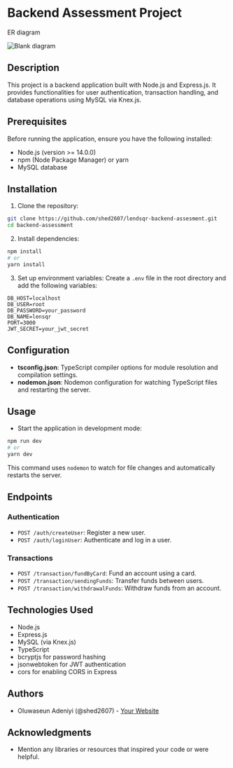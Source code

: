 # Backend Assessment Project

ER diagram

![Blank diagram](https://github.com/shed2607/lendsqr-backend-assesment/assets/87262901/f985d4be-6abd-41c7-b5c5-7aaa32fe444e)



## Description
This project is a backend application built with Node.js and Express.js. It provides functionalities for user authentication, transaction handling, and database operations using MySQL via Knex.js.

## Prerequisites
Before running the application, ensure you have the following installed:
- Node.js (version >= 14.0.0)
- npm (Node Package Manager) or yarn
- MySQL database

## Installation
1. Clone the repository:
```bash
git clone https://github.com/shed2607/lendsqr-backend-assesment.git
cd backend-assessment
```

2. Install dependencies:
```bash
npm install
# or
yarn install
```

3. Set up environment variables:
Create a `.env` file in the root directory and add the following variables:
```
DB_HOST=localhost
DB_USER=root
DB_PASSWORD=your_password
DB_NAME=lensqr
PORT=3000
JWT_SECRET=your_jwt_secret
```

## Configuration
- **tsconfig.json**: TypeScript compiler options for module resolution and compilation settings.
- **nodemon.json**: Nodemon configuration for watching TypeScript files and restarting the server.

## Usage
- Start the application in development mode:
```bash
npm run dev
# or
yarn dev
```
This command uses `nodemon` to watch for file changes and automatically restarts the server.

## Endpoints
### Authentication
- `POST /auth/createUser`: Register a new user.
- `POST /auth/loginUser`: Authenticate and log in a user.

### Transactions
- `POST /transaction/fundByCard`: Fund an account using a card.
- `POST /transaction/sendingFunds`: Transfer funds between users.
- `POST /transaction/withdrawalFunds`: Withdraw funds from an account.

## Technologies Used
- Node.js
- Express.js
- MySQL (via Knex.js)
- TypeScript
- bcryptjs for password hashing
- jsonwebtoken for JWT authentication
- cors for enabling CORS in Express


## Authors
- Oluwaseun Adeniyi (@shed2607) - [Your Website](https://www.oluwaseungozie.com.ng/)

## Acknowledgments
- Mention any libraries or resources that inspired your code or were helpful.
